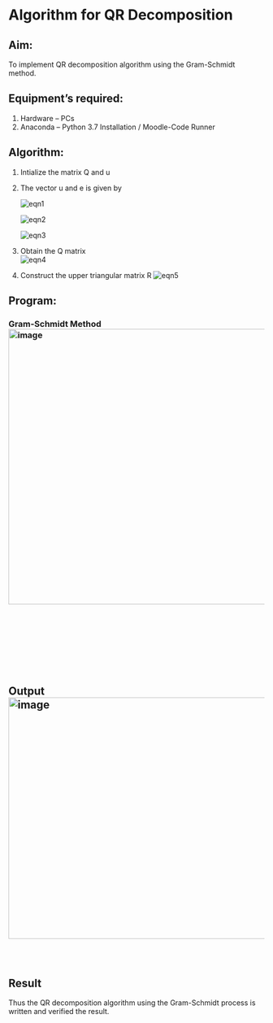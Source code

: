 # Algorithm for QR Decomposition
## Aim:
To implement QR decomposition algorithm using the Gram-Schmidt method.
## Equipment’s required:
1.	Hardware – PCs
2.	Anaconda – Python 3.7 Installation / Moodle-Code Runner
## Algorithm:
1.	Intialize the matrix Q and u
2.	The vector u and e is given by

    ![eqn1](./ex4.jpg)

    ![eqn2](./ex6.jpg)

    ![eqn3](./ex3.jpg)

3.	Obtain the Q matrix   
    ![eqn4](./ex1.jpg)
4.	Construct the upper triangular matrix R
    ![eqn5](./ex2.jpg)



## Program:
### Gram-Schmidt Method<img width="570" height="542" alt="image" src="https://github.com/user-attachments/assets/cc1ce565-9af5-4606-b9b4-d65aabdae097" />

```









```

## Output<img width="1212" height="475" alt="image" src="https://github.com/user-attachments/assets/7fb27259-8967-4c01-b828-ab9f4711190d" />

```



```

## Result
Thus the QR decomposition algorithm using the Gram-Schmidt process is written and verified the result.
